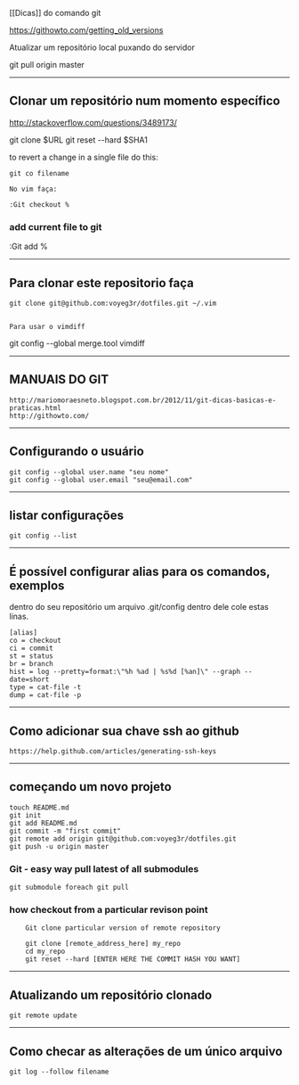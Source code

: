 [[Dicas]] do comando git

https://githowto.com/getting_old_versions

Atualizar um repositório local puxando do servidor

 git pull origin master

---------------------------------------------
Clonar um repositório num momento específico
---------------------------------------------
http://stackoverflow.com/questions/3489173/

   git clone $URL
   git reset --hard $SHA1

   to revert a change in a single file do this:

    git co filename

    No vim faça:

    :Git checkout %

### add current file to git

 :Git add %

---------------------------------
Para clonar este repositorio faça
---------------------------------

	git clone git@github.com:voyeg3r/dotfiles.git ~/.vim


	Para usar o vimdiff

  git config --global merge.tool vimdiff

--------------
MANUAIS DO GIT
--------------

	http://mariomoraesneto.blogspot.com.br/2012/11/git-dicas-basicas-e-praticas.html
	http://githowto.com/

------------------------
Configurando o usuário
------------------------

	git config --global user.name "seu nome"
	git config --global user.email "seu@email.com"

--------------------
listar configurações
--------------------

	git config --list

--------------------------------------------------------
 É possível configurar alias para os comandos, exemplos
--------------------------------------------------------

dentro do seu repositório um arquivo .git/config
dentro dele cole estas linas.

	[alias]
	co = checkout
	ci = commit
	st = status
	br = branch
	hist = log --pretty=format:\"%h %ad | %s%d [%an]\" --graph --date=short
	type = cat-file -t
	dump = cat-file -p

--------------------------------------
Como adicionar sua chave ssh ao github
--------------------------------------

	https://help.github.com/articles/generating-ssh-keys

---------------------------
 começando um novo projeto
---------------------------

	touch README.md
	git init
	git add README.md
	git commit -m "first commit"
	git remote add origin git@github.com:voyeg3r/dotfiles.git
	git push -u origin master

### Git - easy way pull latest of all submodules

    git submodule foreach git pull

### how checkout from a particular revison point

		Git clone particular version of remote repository

		git clone [remote_address_here] my_repo
		cd my_repo
		git reset --hard [ENTER HERE THE COMMIT HASH YOU WANT]


-----------------------------------
Atualizando um repositório clonado
-----------------------------------

    git remote update

---------------------------------------------
Como checar as alterações de um único arquivo
---------------------------------------------

    git log --follow filename
